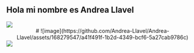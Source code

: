 ## Hola mi nombre es Andrea Llavel 

<img src="https://readme-typing-svg.demolab.com?font=Inconsolata&weight=500&size=50&duration=400&color=Violet&canter=true&vCenter=true&multiline=true&repeat=false&random=false/width=1300&height=240&lines=Soy+Tecnica;Universitaria;en+Programacion+%E2%9C%A9" widht="70%" />
<div align="center">
# ![image](https://github.com/Andrea-Llavel/Andrea-Llavel/assets/168279547/a41f491f-1b2d-4349-bcf6-5a27cab9786c) </div>
<img src="https://readme-typing-svg.demolab.com?font=Inconsolata&weight=500&size=50&duration=400&&color=Violet&canter=true&vCenter=true&multiline=true&repeat=false&random=false/width=1400&height=140&lines=UTN;Argentina+%E2%9C%A9" widht="70%" />
